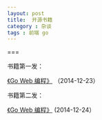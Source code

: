 ```yaml
---
layout: post
title:  开源书籍
category : 杂谈
tags : 前端 go
---
```

===

书籍第一发：

[《Go Web 编程》](http://www.ssy.me/web_go/) （2014-12-23）

书籍第二发：

[《Go Web 编程》](http://www.ssy.me/go_program/)  (2014-12-24）